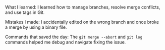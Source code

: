 What I learned: I learned how to manage branches, resolve merge conflicts, and use tags in Git. 

Mistakes I made: I accidentally edited on the wrong branch and once broke a merge by using a binary file. 

Commands that saved the day: The `git merge --abort` and `git log` commands helped me debug and navigate fixing the issue.

